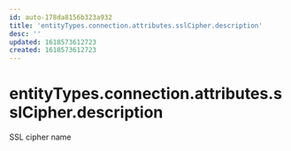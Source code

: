 ```yaml
---
id: auto-178da8156b323a932
title: 'entityTypes.connection.attributes.sslCipher.description'
desc: ''
updated: 1618573612723
created: 1618573612723
---
```

# entityTypes.connection.attributes.sslCipher.description

SSL cipher name